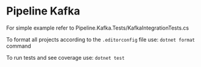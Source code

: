 # Pipeline Kafka

For simple example refer to Pipeline.Kafka.Tests/KafkaIntegrationTests.cs

To format all projects according to the `.editorconfig` file use: `dotnet format` command

To run tests and see coverage use: `dotnet test`
